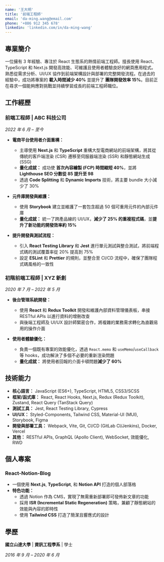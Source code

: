 ```yaml
---
name: '王大明'
title: '前端工程師'
email: 'da-ming.wang@email.com'
phone: '+886 912 345 678'
linkedin: 'linkedin.com/in/da-ming-wang'
---
```


## 專業簡介

一位擁有 3 年經驗、專注於 React 生態系的熱情前端工程師。擅長使用 React、TypeScript 和 Next.js 開發高效能、可維護且使用者體驗良好的網頁應用程式。熟悉從需求分析、UI/UX 協作到前端架構設計與部署的完整開發流程。在過去的經驗中，成功將專案的 **載入時間減少 40%** 並提升了 **團隊開發效率 15%**。目前正在尋求一個能夠應對挑戰並持續學習成長的前端工程師職位。

## 工作經歷

### 前端工程師 | ABC 科技公司

_2022 年 6 月 – 至今_

- **電商平台使用者介面重構：**

  - 主導使用 **Next.js** 和 **TypeScript** 重構大型電商網站的前端架構，將其從傳統的客戶端渲染 (CSR) 遷移至伺服器端渲染 (SSR) 和靜態網站生成 (SSG)
  - **量化成就：** 成功使 **首次內容繪製 (FCP) 時間縮短 40%**，並將 **Lighthouse SEO 分數從 85 提升至 98**
  - 透過 **Code Splitting** 和 **Dynamic Imports** 技術，將主要 bundle 大小減少了 30%

- **元件庫開發與維護：**

  - 使用 **Storybook** 建立並維護了一套包含超過 50 個可重用元件的內部元件庫
  - **量化成就：** 統一了跨產品線的 UI/UX，**減少了 25% 的重複程式碼**，並**提升了新功能的開發效率約 15%**

- **提升開發與測試流程：**
  - 引入 **React Testing Library** 和 **Jest** 進行單元測試與整合測試，將前端程式碼的測試覆蓋率從 20% 提高到 75%
  - 設定 **ESLint** 和 **Prettier** 的規則，並整合至 CI/CD 流程中，確保了團隊程式碼風格的一致性

### 初階前端工程師 | XYZ 新創

_2020 年 7 月 – 2022 年 5 月_

- **後台管理系統開發：**

  - 使用 **React** 和 **Redux Toolkit** 開發和維護內部資料管理儀表板，串接 RESTful APIs 以進行資料的增刪改查
  - 與後端工程師及 UI/UX 設計師緊密合作，將複雜的業務需求轉化為直觀易用的操作介面

- **使用者體驗優化：**
  - 負責一個既有專案的效能優化，透過 `React.memo` 和 `useMemo`/`useCallback` 等 hooks，成功解決了多個不必要的重新渲染問題
  - **量化成就：** 將使用者回報的介面卡頓問題**減少了 60%**

## 技術能力

- **核心語言：** JavaScript (ES6+), TypeScript, HTML5, CSS3/SCSS
- **框架/函式庫：** React, React Hooks, Next.js, Redux (Redux Toolkit), Zustand, React Query (TanStack Query)
- **測試工具：** Jest, React Testing Library, Cypress
- **UI/UX：** Styled-Components, Tailwind CSS, Material-UI (MUI), Storybook, Figma
- **開發與部署工具：** Webpack, Vite, Git, CI/CD (GitLab CI/Jenkins), Docker, Vercel
- **其他：** RESTful APIs, GraphQL (Apollo Client), WebSocket, 效能優化, RWD

## 個人專案

### React-Notion-Blog

- 一個使用 **Next.js**, **TypeScript**, 和 **Notion API** 打造的個人部落格
- **特色功能：**
  - 透過 Notion 作為 CMS，實現了無需重新部署即可發佈新文章的功能
  - 採用 **ISR (Incremental Static Regeneration)** 策略，兼顧了靜態網站的效能與內容的即時性
  - 使用 **Tailwind CSS** 打造了簡潔且響應式的設計

## 學歷

**國立山達大學** | **資訊工程學系** | 學士

_2016 年 9 月 – 2020 年 6 月_
